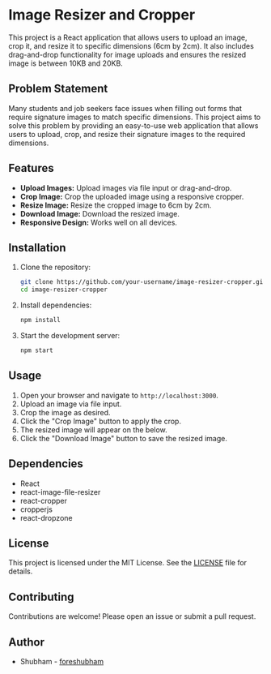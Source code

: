 # Image Resizer and Cropper

This project is a React application that allows users to upload an image, crop it, and resize it to specific dimensions (6cm by 2cm). It also includes drag-and-drop functionality for image uploads and ensures the resized image is between 10KB and 20KB.

## Problem Statement

Many students and job seekers face issues when filling out forms that require signature images to match specific dimensions. This project aims to solve this problem by providing an easy-to-use web application that allows users to upload, crop, and resize their signature images to the required dimensions.

## Features

- **Upload Images:** Upload images via file input or drag-and-drop.
- **Crop Image:** Crop the uploaded image using a responsive cropper.
- **Resize Image:** Resize the cropped image to 6cm by 2cm.
- **Download Image:** Download the resized image.
- **Responsive Design:** Works well on all devices.

## Installation

1. Clone the repository:
    ```bash
    git clone https://github.com/your-username/image-resizer-cropper.git
    cd image-resizer-cropper
    ```

2. Install dependencies:
    ```bash
    npm install
    ```

3. Start the development server:
    ```bash
    npm start
    ```

## Usage

1. Open your browser and navigate to `http://localhost:3000`.
2. Upload an image via file input.
3. Crop the image as desired.
4. Click the "Crop Image" button to apply the crop.
5. The resized image will appear on the below.
6. Click the "Download Image" button to save the resized image.

## Dependencies

- React
- react-image-file-resizer
- react-cropper
- cropperjs
- react-dropzone

## License

This project is licensed under the MIT License. See the [LICENSE](LICENSE) file for details.

## Contributing

Contributions are welcome! Please open an issue or submit a pull request.

## Author

- Shubham - [foreshubham](https://github.com/foreshubham)
